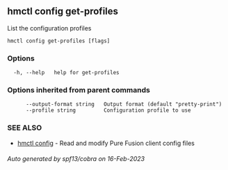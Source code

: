 ## hmctl config get-profiles

List the configuration profiles

```
hmctl config get-profiles [flags]
```

### Options

```
  -h, --help   help for get-profiles
```

### Options inherited from parent commands

```
      --output-format string   Output format (default "pretty-print")
      --profile string         Configuration profile to use
```

### SEE ALSO

* [hmctl config](hmctl_config.md)	 - Read and modify Pure Fusion client config files

###### Auto generated by spf13/cobra on 16-Feb-2023
